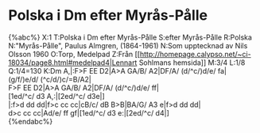 # Polska i Dm efter Myrås-Pålle

{%abc%}
X:1
T:Polska i Dm efter Myrås-Pålle
S:efter Myrås-Pålle
R:Polska
N:"Myrås-Pålle", Paulus Almgren, (1864-1961)
N:Som upptecknad av Nils Olsson 1960
O:Torp, Medelpad
Z:Från [[http://homepage.calypso.net/~ci-18034/page8.html#medelpad4|Lennart Sohlmans hemsida]]
M:3/4
L:1/8
Q:1/4=130
K:Dm
A,|:F>F EE D2|A>A GA/B/ A2|DF/A/ (d/^c/)d/e/ fa|\
(g/f/)e/d/ (^c/d/)c/=B/A2|\
F>F EE D2|A>A GA/B/ A2|DF/A/ (d/^c/)d/e/ ff|\
[1ed/^c/ d3 A,:|[2ed/^c/ d3e|]\
|:f>d dd dd|f>c cc cc|cB/c/ dB B>B|BA/G/ A3 e|f>d dd dd|\
d>c cc cc|Ad/e/ ff gf|[1ed/^c/ d3 e:|[2ed/^c/ d4|]\
{%endabc%}

